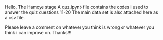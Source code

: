 Hello,
The Hamoye stage A quz.ipynb file contains the codes i used to answer the quiz questions 11-20
The main data set is also attached here as a csv file.

Please leave a comment on whatever you think is wrong or whatever you think i can improve on.
Thanks!!!